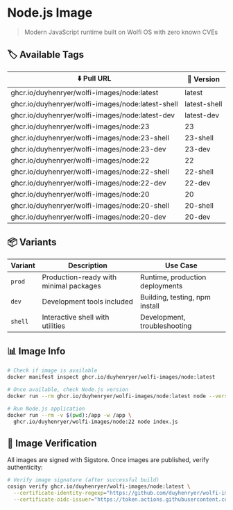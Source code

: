 # Node.js Image

> Modern JavaScript runtime built on Wolfi OS with zero known CVEs

## 🏷️ Available Tags

| ⬇️ Pull URL                                           | 📌 Version    |
| ----------------------------------------------------- | ------------ |
| ghcr.io/duyhenryer/wolfi-images/node:latest          | latest       |
| ghcr.io/duyhenryer/wolfi-images/node:latest-shell    | latest-shell |
| ghcr.io/duyhenryer/wolfi-images/node:latest-dev      | latest-dev   |
| ghcr.io/duyhenryer/wolfi-images/node:23              | 23           |
| ghcr.io/duyhenryer/wolfi-images/node:23-shell        | 23-shell     |
| ghcr.io/duyhenryer/wolfi-images/node:23-dev          | 23-dev       |
| ghcr.io/duyhenryer/wolfi-images/node:22              | 22           |
| ghcr.io/duyhenryer/wolfi-images/node:22-shell        | 22-shell     |
| ghcr.io/duyhenryer/wolfi-images/node:22-dev          | 22-dev       |
| ghcr.io/duyhenryer/wolfi-images/node:20              | 20           |
| ghcr.io/duyhenryer/wolfi-images/node:20-shell        | 20-shell     |
| ghcr.io/duyhenryer/wolfi-images/node:20-dev          | 20-dev       |

## 📦 Variants

| Variant | Description | Use Case |
|---------|-------------|----------|
| `prod` | Production-ready with minimal packages | Runtime, production deployments |
| `dev` | Development tools included | Building, testing, npm install |
| `shell` | Interactive shell with utilities | Development, troubleshooting |

## 📊 Image Info

```bash
# Check if image is available
docker manifest inspect ghcr.io/duyhenryer/wolfi-images/node:latest

# Once available, check Node.js version
docker run --rm ghcr.io/duyhenryer/wolfi-images/node:latest node --version

# Run Node.js application
docker run --rm -v $(pwd):/app -w /app \
  ghcr.io/duyhenryer/wolfi-images/node:22 node index.js
```

## 🔐 Image Verification

All images are signed with Sigstore. Once images are published, verify authenticity:

```bash
# Verify image signature (after successful build)
cosign verify ghcr.io/duyhenryer/wolfi-images/node:latest \
  --certificate-identity-regexp="https://github.com/duyhenryer/wolfi-images" \
  --certificate-oidc-issuer="https://token.actions.githubusercontent.com"
```
